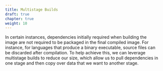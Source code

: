 ```yaml
---
title: Multistage Builds
draft: true
chapter: true
weight: 10
---
```


In certain instances, dependencies initially required when building the image are not required to be packaged in the final compiled image. For instance, for languages that produce a binary executable, source files can be discarded after compilation. To help achieve this, we can leverage multistage builds to reduce our size, which allow us to pull dependencies in one stage and then copy over data that we want to another stage.
